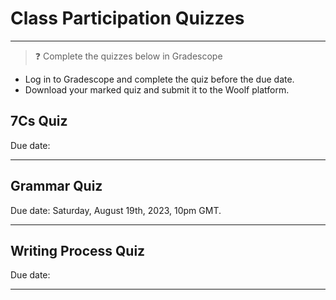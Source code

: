 # Class Participation Quizzes
---

> ❓ Complete the quizzes below in Gradescope


- Log in to Gradescope and complete the quiz before the due date.
- Download your marked quiz and submit it to the Woolf platform.

## 7Cs Quiz

Due date:

---

## Grammar Quiz 

Due date: Saturday, August 19th, 2023, 10pm GMT.

---

## Writing Process Quiz

Due date:


---

